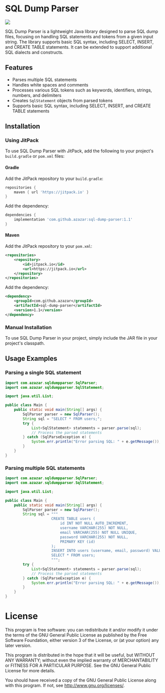# SQL Dump Parser

[![](https://jitpack.io/v/azazar/sql-dump-parser.svg)](https://jitpack.io/#azazar/sql-dump-parser)

SQL Dump Parser is a lightweight Java library designed to parse SQL dump files, focusing on handling SQL statements and tokens from a given input string. The library supports basic SQL syntax, including SELECT, INSERT, and CREATE TABLE statements. It can be extended to support additional SQL dialects and constructs.

## Features

- Parses multiple SQL statements
- Handles white spaces and comments
- Processes various SQL tokens such as keywords, identifiers, strings, numbers, and delimiters
- Creates `SqlStatement` objects from parsed tokens
- Supports basic SQL syntax, including SELECT, INSERT, and CREATE TABLE statements

## Installation

### Using JitPack

To use SQL Dump Parser with JitPack, add the following to your project's `build.gradle` or `pom.xml` files:

#### Gradle

Add the JitPack repository to your `build.gradle`:

```groovy
repositories {
    maven { url 'https://jitpack.io' }
}
```

Add the dependency:

```groovy
dependencies {
    implementation 'com.github.azazar:sql-dump-parser:1.1'
}
```

#### Maven

Add the JitPack repository to your `pom.xml`:

```xml
<repositories>
    <repository>
        <id>jitpack.io</id>
        <url>https://jitpack.io</url>
    </repository>
</repositories>
```

Add the dependency:

```xml
<dependency>
    <groupId>com.github.azazar</groupId>
    <artifactId>sql-dump-parser</artifactId>
    <version>1.1</version>
</dependency>
```

### Manual Installation

To use SQL Dump Parser in your project, simply include the JAR file in your project's classpath.


## Usage Examples

### Parsing a single SQL statement

```java
import com.azazar.sqldumpparser.SqlParser;
import com.azazar.sqldumpparser.SqlStatement;

import java.util.List;

public class Main {
    public static void main(String[] args) {
        SqlParser parser = new SqlParser();
        String sql = "SELECT * FROM users;";
        try {
            List<SqlStatement> statements = parser.parse(sql);
            // Process the parsed statements
        } catch (SqlParseException e) {
            System.err.println("Error parsing SQL: " + e.getMessage());
        }
    }
}
```

### Parsing multiple SQL statements

```java
import com.azazar.sqldumpparser.SqlParser;
import com.azazar.sqldumpparser.SqlStatement;

import java.util.List;

public class Main {
    public static void main(String[] args) {
        SqlParser parser = new SqlParser();
        String sql = """
                     CREATE TABLE users (
                         id INT NOT NULL AUTO_INCREMENT,
                         username VARCHAR(255) NOT NULL,
                         email VARCHAR(255) NOT NULL UNIQUE,
                         password VARCHAR(255) NOT NULL,
                         PRIMARY KEY (id)
                     );
                     INSERT INTO users (username, email, password) VALUES ('test', 'test@example.com', 'password');
                     SELECT * FROM users;
                     """;
        try {
            List<SqlStatement> statements = parser.parse(sql);
            // Process the parsed statements
        } catch (SqlParseException e) {
            System.err.println("Error parsing SQL: " + e.getMessage());
        }
    }
}
```

# License

This program is free software: you can redistribute it and/or modify it under the terms of the GNU General Public License as published by the Free Software Foundation, either version 3 of the License, or (at your option) any later version.

This program is distributed in the hope that it will be useful, but WITHOUT ANY WARRANTY; without even the implied warranty of MERCHANTABILITY or FITNESS FOR A PARTICULAR PURPOSE. See the GNU General Public License for more details.

You should have received a copy of the GNU General Public License along with this program. If not, see http://www.gnu.org/licenses/.
